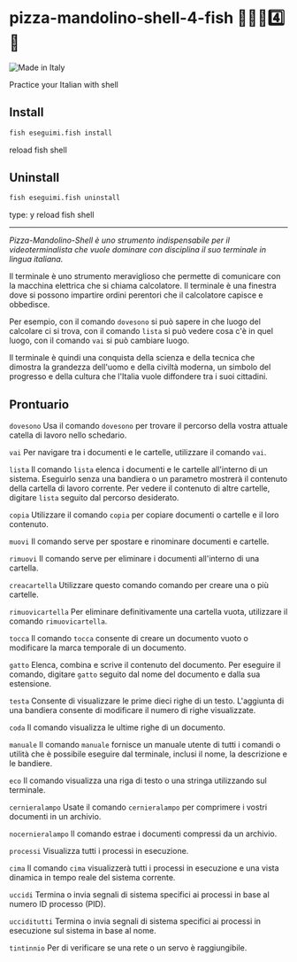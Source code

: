 pizza-mandolino-shell-4-fish 🍕🎻🐚4️⃣🐠
=====================

![Made in Italy](https://img.shields.io/badge/%F0%9F%87%AE%F0%9F%87%B9%20made%20in%20italy-gray.svg)

Practice your Italian with shell

Install 
-------
```bash
fish eseguimi.fish install
```
reload fish shell

Uninstall 
-------
```bash
fish eseguimi.fish uninstall
```
type: y
reload fish shell


---

*Pizza-Mandolino-Shell è uno strumento indispensabile per il videoterminalista che vuole dominare con disciplina il suo terminale in lingua italiana.*

Il terminale è uno strumento meraviglioso che permette di comunicare con la macchina elettrica che si chiama calcolatore.
Il terminale è una finestra dove si possono impartire ordini perentori che il calcolatore capisce e obbedisce.

Per esempio, con il comando `dovesono` si può sapere in che luogo del calcolare ci si trova,
con il comando `lista` si può vedere cosa c'è in quel luogo, con il comando `vai` si può cambiare luogo.

Il terminale è quindi una conquista della scienza e della tecnica che dimostra la grandezza dell'uomo e della civiltà moderna, un simbolo del progresso e
della cultura che l'Italia vuole diffondere tra i suoi cittadini.


Prontuario
----------

`dovesono` Usa il comando `dovesono` per trovare il percorso della vostra attuale catella di lavoro nello schedario.

`vai` Per navigare tra i documenti e le cartelle, utilizzare il comando `vai`.

`lista` Il comando `lista` elenca i documenti e le cartelle all'interno di un sistema. Eseguirlo senza una bandiera o un parametro mostrerà il contenuto della cartella di lavoro corrente. Per vedere il contenuto di altre cartelle, digitare `lista` seguito dal percorso desiderato.

`copia` Utilizzare il comando `copia` per copiare documenti o cartelle e il loro contenuto. 

`muovi` Il comando serve per spostare e rinominare documenti e cartelle.

`rimuovi` Il comando serve per eliminare i documenti all'interno di una cartella.

`creacartella` Utilizzare questo comando comando per creare una o più cartelle.

`rimuovicartella` Per eliminare definitivamente una cartella vuota, utilizzare il comando `rimuovicartella`.

`tocca` Il comando `tocca`  consente di creare un documento vuoto o modificare la marca temporale di un documento.

`gatto` Elenca, combina e scrive il contenuto del documento. Per eseguire il comando, digitare `gatto` seguito dal nome del documento e dalla sua estensione.

`testa` Consente di visualizzare le prime dieci righe di un testo. L'aggiunta di una bandiera consente di modificare il numero di righe visualizzate.

`coda` Il comando visualizza le ultime righe di un documento.


`manuale` Il comando `manuale` fornisce un manuale utente di tutti i comandi o utilità che è possibile eseguire dal terminale, inclusi il nome, la descrizione e le bandiere.

`eco` Il comando visualizza una riga di testo o una stringa utilizzando sul terminale.


`cernieralampo` Usate il comando `cernieralampo` per comprimere i vostri documenti in un archivio.

`nocernieralampo` Il comando estrae i documenti compressi da un archivio.


`processi` Visualizza tutti i processi in esecuzione.

`cima` Il comando `cima` visualizzerà tutti i processi in esecuzione e una vista dinamica in tempo reale del sistema corrente.

`uccidi` Termina o invia segnali di sistema specifici ai processi in base al numero ID processo (PID).

`ucciditutti` Termina o invia segnali di sistema specifici ai processi in esecuzione sul sistema in base al nome.


`tintinnio` Per di verificare se una rete o un servo è raggiungibile.

